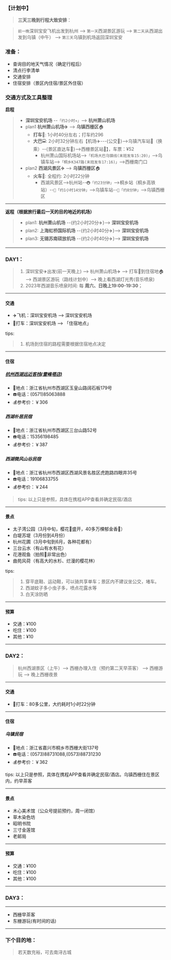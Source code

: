 ### 【计划中】

> **三天三晚到行程大致安排**：

> `前一晚`深圳宝安飞机出发到杭州 --> `第一天`西湖景区游玩 --> `第二天`从西湖出发到乌镇（中午） --> `第三天`乌镇到机场返回深圳宝安

### 准备：
*   查询目的地天气情况（确定行程后）
*   清点行李清单
*   交通安排
*   住宿安排（景区内住宿/景区外住宿）

### 交通方式及工具整理

**启程**

> * **深圳宝安机场** --`「约2小时✈️」`--> **杭州萧山机场**
> * plan1 **杭州萧山机场✈️** --> **乌镇西栅区**🏠
>	+ **打车**🚖: 1小时40分左右；打车约296
>	+ **大巴**🚍: 2小时32分钟左右【机场✈️---{公交🚌}-->乌镇汽车站🚉（换乘）--{景区直达车🚌}-->西栅景区站🏡】，车票：¥52
>       - 杭州萧山国际机场站-->`「机场大巴乌镇线(末班发车15:20)」`-->乌镇车站-->`「桐乡K347路(末班发车17:16)」`-->西栅南门口
> * plan2 **西湖风景区✈️** --> **乌镇西栅区**🏠
>   + **火车**🚄: 全程约: 2小时22分钟
>       - 西湖风景区-->杭州站--`🚇「约23分钟」`-->桐乡站（桐乡高铁站）--`🚄「约1小时14分钟」`-->乌镇车站--`🚌「约8分钟」`-->乌镇西栅区

---

**返程（根据旅行最后一天的目的地近的机场）**

> * plan1: **杭州萧山机场** --{约2小时20分✈️}--> **深圳宝安机场**
> * plan2: **上海虹桥国际机场** --{约2小时40分✈️}--> **深圳宝安机场**
> * plan3: **无锡苏南硕放机场** --{约2小时40分✈️}--> **深圳宝安机场**

---

### **DAY1：**

>   1. 深圳宝安✈️出发(前一天晚上) --> 杭州萧山机场✈️ --> 打车🚖到住宿地🏠 --> 西湖景区游玩（路线计划中）--> 晚上看西湖灯光秀(音乐喷泉)
>   2. 2023年西湖音乐喷泉时间: 每 **周六、日晚上19:00-19:30**；

---

#### 交通
* ️✈️飞机：深圳宝安机场 --> 深圳宝安机场
* 🚖打车：深圳宝安机场 --> 「住宿地点」

tips: 
> 1. 机场到住宿的路程需要根据住宿地点决定

---

#### 住宿

##### [杭州西湖远近客栈(雷峰塔店)](docs/杭州西湖远近客栈.md)
* 🏨地点：浙江省杭州市西湖区玉皇山路阔石板179号
* ☎️电话：(0571)85063888
* 💰参考价：￥306

##### 西湖朴居民宿
* 🏨地点：浙江省杭州市西湖区三台山路52号
* ☎️电话：15356198485
* 💰参考价：￥387

##### 西湖微风山谷民宿
* 🏨地点：浙江省杭州市西湖区西湖风景名胜区虎跑路四眼井35号
* ☎️电话：19106833755
* 💰参考价：￥244

> tips: 以上只是参照，具体在携程APP查看并确定民宿/酒店

---

#### 景点

* 太子湾公园（3月中旬，樱花🌸盛开，40多万棵郁金香🌷）
* 白堤苏堤（3月份到4月份）
* 杭州花圃（3月中旬到6月，各种花都有）
* 三台云水（有山有水有花）
* 花港观鱼（拍照📸非常出色）
* 曲苑风荷（有高大的水杉、烂漫的樱花林）

tips: 
> 1. 穿平底鞋、运动鞋，可以骑共享单车；景区内不建议坐公交，堵车。
> 2. 西湖蚊子多小虫子多，喷点花露水等
> 3. 白天涂防晒

---

#### 预算

* 交通：¥100
* 吃住：¥100
* 其他：¥10

---

### **DAY2：**

> 杭州西湖景区（上午）--> 西栅办理入住（预约第二天早茶客） --> 西栅游玩 --> 晚上西栅夜景

---

#### 交通

* 🚖打车：80多公里，大约耗时1小时22分钟

---

#### 住宿

##### 乌镇民宿

* 🏨地点：浙江省嘉兴市桐乡市西栅大街137号
* ☎️电话：(0573)88731088,(0573)88731230
* 💰参考价：￥362

tips: 以上只是参照，具体在携程APP查看并确定民宿/酒店。乌镇西栅住在景区内，约早茶客

---

#### 景点

* 木心美术馆（公众号提前预约，周一闭馆）
* 草木染色坊
* 昭明书院
* 三寸金莲馆
* 老邮局

---

#### 预算

* 交通：¥100
* 吃住：¥100
* 其他：¥100

---

### **DAY3：**

---

* 西栅早茶客 
* 东栅游玩(有时间的话)

---

### 下个目的地：

> 若天数充裕，可去南浔古城	


